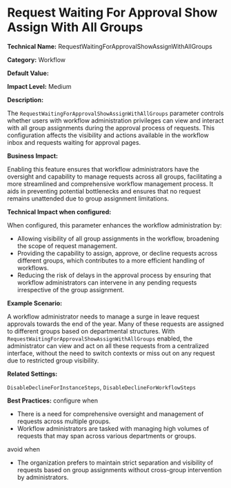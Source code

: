 # Request Waiting For Approval Show Assign With All Groups

**Technical Name:** RequestWaitingForApprovalShowAssignWithAllGroups

**Category:** Workflow

**Default Value:**

**Impact Level:** Medium

**Description:**

The `RequestWaitingForApprovalShowAssignWithAllGroups` parameter controls whether users with workflow administration privileges can view and interact with all group assignments during the approval process of requests. This configuration affects the visibility and actions available in the workflow inbox and requests waiting for approval pages.

**Business Impact:**

Enabling this feature ensures that workflow administrators have the oversight and capability to manage requests across all groups, facilitating a more streamlined and comprehensive workflow management process. It aids in preventing potential bottlenecks and ensures that no request remains unattended due to group assignment limitations.

**Technical Impact when configured:**

When configured, this parameter enhances the workflow administration by:

- Allowing visibility of all group assignments in the workflow, broadening the scope of request management.
- Providing the capability to assign, approve, or decline requests across different groups, which contributes to a more efficient handling of workflows.
- Reducing the risk of delays in the approval process by ensuring that workflow administrators can intervene in any pending requests irrespective of the group assignment.

**Example Scenario:**

A workflow administrator needs to manage a surge in leave request approvals towards the end of the year. Many of these requests are assigned to different groups based on departmental structures. With `RequestWaitingForApprovalShowAssignWithAllGroups` enabled, the administrator can view and act on all these requests from a centralized interface, without the need to switch contexts or miss out on any request due to restricted group visibility.

**Related Settings:**

`DisableDeclineForInstanceSteps`, `DisableDeclineForWorkflowSteps`

**Best Practices:** configure when

- There is a need for comprehensive oversight and management of requests across multiple groups.
- Workflow administrators are tasked with managing high volumes of requests that may span across various departments or groups.

avoid when

- The organization prefers to maintain strict separation and visibility of requests based on group assignments without cross-group intervention by administrators.